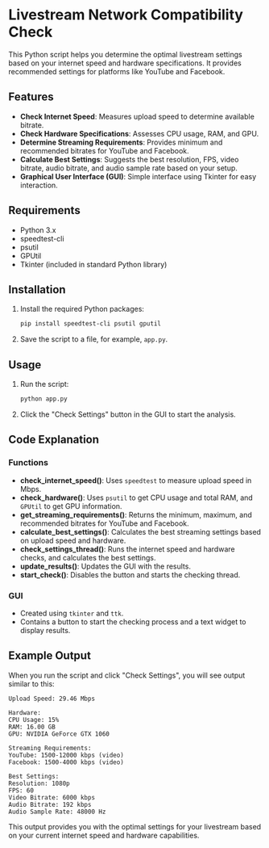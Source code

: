 # Livestream Network Compatibility Check

This Python script helps you determine the optimal livestream settings based on your internet speed and hardware specifications. It provides recommended settings for platforms like YouTube and Facebook.

## Features

- **Check Internet Speed**: Measures upload speed to determine available bitrate.
- **Check Hardware Specifications**: Assesses CPU usage, RAM, and GPU.
- **Determine Streaming Requirements**: Provides minimum and recommended bitrates for YouTube and Facebook.
- **Calculate Best Settings**: Suggests the best resolution, FPS, video bitrate, audio bitrate, and audio sample rate based on your setup.
- **Graphical User Interface (GUI)**: Simple interface using Tkinter for easy interaction.

## Requirements

- Python 3.x
- speedtest-cli
- psutil
- GPUtil
- Tkinter (included in standard Python library)

## Installation

1. Install the required Python packages:
   ```bash
   pip install speedtest-cli psutil gputil
   ```

2. Save the script to a file, for example, `app.py`.

## Usage

1. Run the script:
   ```bash
   python app.py
   ```

2. Click the "Check Settings" button in the GUI to start the analysis.

## Code Explanation

### Functions

- **check_internet_speed()**: Uses `speedtest` to measure upload speed in Mbps.
- **check_hardware()**: Uses `psutil` to get CPU usage and total RAM, and `GPUtil` to get GPU information.
- **get_streaming_requirements()**: Returns the minimum, maximum, and recommended bitrates for YouTube and Facebook.
- **calculate_best_settings()**: Calculates the best streaming settings based on upload speed and hardware.
- **check_settings_thread()**: Runs the internet speed and hardware checks, and calculates the best settings.
- **update_results()**: Updates the GUI with the results.
- **start_check()**: Disables the button and starts the checking thread.

### GUI

- Created using `tkinter` and `ttk`.
- Contains a button to start the checking process and a text widget to display results.

## Example Output

When you run the script and click "Check Settings", you will see output similar to this:

```
Upload Speed: 29.46 Mbps

Hardware:
CPU Usage: 15%
RAM: 16.00 GB
GPU: NVIDIA GeForce GTX 1060

Streaming Requirements:
YouTube: 1500-12000 kbps (video)
Facebook: 1500-4000 kbps (video)

Best Settings:
Resolution: 1080p
FPS: 60
Video Bitrate: 6000 kbps
Audio Bitrate: 192 kbps
Audio Sample Rate: 48000 Hz
```

This output provides you with the optimal settings for your livestream based on your current internet speed and hardware capabilities.
